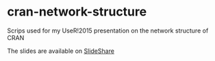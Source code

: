 # cran-network-structure
Scrips used for my UseR!2015 presentation on the network structure of CRAN

The slides are available on [SlideShare](http://www.slideshare.net/RevolutionAnalytics/the-network-structure-of-cran-2015-0702-final)
